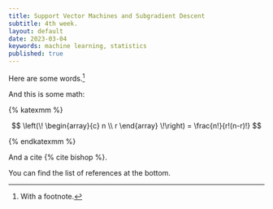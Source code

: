 ```yaml
---
title: Support Vector Machines and Subgradient Descent
subtitle: 4th week.
layout: default
date: 2023-03-04
keywords: machine learning, statistics
published: true
---
```


Here are some words.[^1]

[^1]: With a footnote.

And this is some math:

{% katexmm %}

$$
\left(\!
    \begin{array}{c}
      n \\
      r
    \end{array}
  \!\right) = \frac{n!}{r!(n-r)!}
$$

{% endkatexmm %}

And a cite {% cite bishop %}.

You can find the list of references at the bottom.
